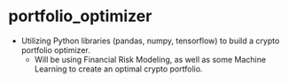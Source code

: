 # portfolio_optimizer

- Utilizing Python libraries (pandas, numpy, tensorflow) to build a crypto portfolio optimizer.
  - Will be using Financial Risk Modeling, as well as some Machine Learning to create an optimal crypto portfolio.
